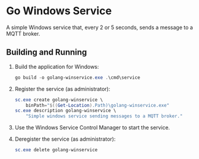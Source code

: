 # Go Windows Service

A simple Windows service that, every 2 or 5 seconds, sends a message to a MQTT broker.

## Building and Running

1. Build the application for Windows:

    ```Powershell
    go build -o golang-winservice.exe .\cmd\service
    ```

1. Register the service (as administrator):

    ```Powershell
    sc.exe create golang-winservice \
        binPath="$((Get-Location).Path)\golang-winservice.exe"
    sc.exe description golang-winservice \
        "Simple windows service sending messages to a MQTT broker."
    ```

1. Use the Windows Service Control Manager to start the service.

1. Deregister the service (as administrator):

    ```Powershell
    sc.exe delete golang-winservice
    ```
